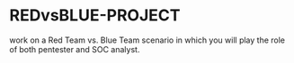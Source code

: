 # REDvsBLUE-PROJECT
 work on a Red Team vs. Blue Team scenario in which you will play the role of both pentester and SOC analyst.
